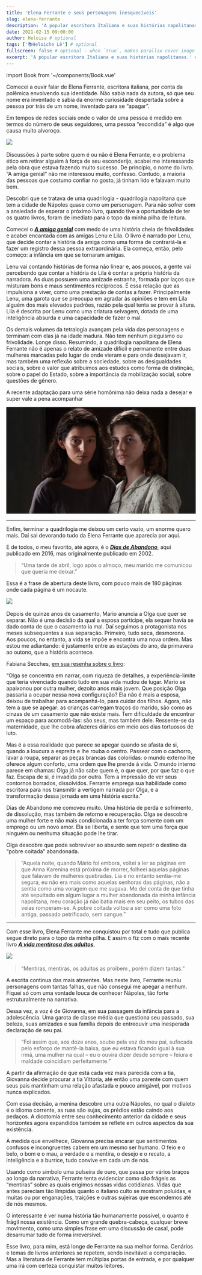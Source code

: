 ```yaml
---
title: 'Elena Ferrante e seus personagens inesquecíveis'
slug: elena-ferrante
description: 'A popular escritora Italiana e suas histórias napolitanas.'
date: 2021-02-15 09:00:00
author: Heloisa # optional
tags: ['📚Heloiche Lê'] # optional
fullscreen: false # optional - when `true`, makes parallax cover image take up full viewport height
excerpt: 'A popular escritora Italiana e suas histórias napolitanas.' # optional
---
```


import Book from '~/components/Book.vue'

Comecei a ouvir falar de Elena Ferrante, escritora italiana, por conta da polêmica envolvendo sua identidade. Não sabia nada da autora, só que seu nome era inventado e sabia da enorme curiosidade despertada sobre a pessoa por trás de um nome, inventado para se “apagar”.

Em tempos de redes sociais onde o valor de uma pessoa é medido em termos do número de seus seguidores, uma pessoa “escondida” é algo que causa muito alvoroço.

<book title="A Amiga Genial: Tetralogia" author="Elena Ferrante" link="https://amzn.to/2LFug5e">
<a target="_blank"  href="https://www.amazon.com.br/gp/product/8525069272/ref=as_li_tl?ie=UTF8&camp=1789&creative=9325&creativeASIN=8525069272&linkCode=as2&tag=heloiche0f-20&linkId=6f95d43348e73afe9e80c706a3e110d7"><img border="0" src="//ws-na.amazon-adsystem.com/widgets/q?_encoding=UTF8&MarketPlace=BR&ASIN=8525069272&ServiceVersion=20070822&ID=AsinImage&WS=1&Format=_SL250_&tag=heloiche0f-20" ></a>
</book>

Discussões à parte sobre quem é ou não é Elena Ferrante, e o problema ético em retirar alguém à força de seu esconderijo, acabei me interessando pela obra que estava fazendo muito sucesso. De princípio, o nome do livro. “A amiga genial” não me interessou muito, confesso. Contudo, a maioria das pessoas que costumo confiar no gosto, já tinham lido e falavam muito bem.

Descobri que se tratava de uma quadrilogia - quadrilogia napolitana que tem a cidade de Nápoles quase como um personagem. Para não sofrer com a ansiedade de esperar o próximo livro, quando tive a oportunidade de ter os quatro livros, foram de imediato para o topo da minha pilha de leitura.

Comecei o **_[A amiga genial](https://amzn.to/2LFug5e)_** com medo de uma história cheia de frivolidades e acabei encantada com as amigas Lenu e Lila. O livro é narrado por Lenu, que decide contar a história da amiga como uma forma de contrariá-la e fazer um registro dessa pessoa extraordinária. Ela começa, então, pelo começo: a infância em que se tornaram amigas.

Lenu vai contando histórias de forma não linear e, aos poucos, a gente vai percebendo que contar a história de Lila é contar a própria história da narradora. As duas possuem uma amizade estranha, formada por laços que misturam bons e maus sentimentos recíprocos. É essa relação que as impulsiona a viver, como uma prestação de contas a fazer. Principalmente Lenu, uma garota que se preocupa em agradar às opiniões e tem em Lila alguém dos mais elevados padrões, razão pela qual tenta se provar à altura. Lila é descrita por Lenu como uma criatura selvagem, dotada de uma inteligência absurda e uma capacidade de fazer o mal.

Os demais volumes da tetralogia avançam pela vida das personagens e terminam com elas já na idade madura. Não tem nenhum pieguismo ou frivolidade. Longe disso.
Resumindo, a quadrilogia napolitana de Elena Ferrante não é apenas o relato de amizade difícil e permanente entre duas mulheres marcadas pelo lugar de onde vieram e para onde desejavam ir, mas também uma reflexão sobre a sociedade, sobre as desigualdades sociais, sobre o valor que atribuímos aos estudos como forma de distinção, sobre o papel do Estado, sobre a importância da mobilização social, sobre questões de gênero.

A recente adaptação para uma série homônima não deixa nada a desejar e super vale a pena acompanhar

![](./imgs/a-amiga-genial.webp)

---

Enfim, terminar a quadrilogia me deixou um certo vazio, um enorme quero mais. Daí sai devorando tudo da Elena Ferrante que aparecia por aqui.

E de todos, o meu favorito, até agora, é o **_[Dias de Abandono](https://amzn.to/3jDajby)_**, aqui publicado em 2016, mas originalmente publicado em 2002.

> “Uma tarde de abril, logo após o almoço, meu marido me comunicou que queria me deixar.”

Essa é a frase de abertura deste livro, com pouco mais de 180 páginas onde cada página é um nocaute.

<book title="Dias de abandono" author="Elena Ferrante" link="https://amzn.to/3jDajby">
<a target="_blank"  href="https://www.amazon.com.br/gp/product/8525061832/ref=as_li_tl?ie=UTF8&camp=1789&creative=9325&creativeASIN=8525061832&linkCode=as2&tag=heloiche0f-20&linkId=33f1d7dd9e89653d1b716c549aefd7f9"><img border="0" src="//ws-na.amazon-adsystem.com/widgets/q?_encoding=UTF8&MarketPlace=BR&ASIN=8525061832&ServiceVersion=20070822&ID=AsinImage&WS=1&Format=_SL250_&tag=heloiche0f-20" ></a>
</book>

Depois de quinze anos de casamento, Mario anuncia a Olga que quer se separar. Não é uma decisão da qual a esposa participe, ela sequer havia se dado conta de que o casamento ia mal. Daí seguimos a protagonista nos meses subsequentes a sua separação. Primeiro, tudo seca, desmorona. Aos poucos, no entanto, a vida se impõe e encontra uma nova ordem. Mas estou me adiantando: é justamente entre as estações do ano, da primavera ao outono, que a história acontece.

Fabiana Secches, [em sua resenha sobre o livro](https://www.modefica.com.br/uma-historia-sobre-os-dias-de-abandono/#.YCPp7y2cbfY):

“Olga se concentra em narrar, com riqueza de detalhes, a experiência-limite que teria vivenciado quando tudo em sua vida mudou de lugar. Mario se apaixonou por outra mulher, dezoito anos mais jovem. Que posição Olga passaria a ocupar nessa nova configuração? Ela não é mais a esposa, deixou de trabalhar para acompanhá-lo, para cuidar dos filhos. Agora, não tem a que se apegar: as crianças carregam traços do marido, são como as cinzas de um casamento que não existe mais. Tem dificuldade de encontrar um espaço para acomodá-las: são seus, mas também dele. Ressente-se da maternidade, que lhe cobra afazeres diários em meio aos dias tortuosos de luto.

Mas é a essa realidade que parece se apegar quando se afasta de si, quando a loucura a espreita e lhe rouba o centro. Passear com o cachorro, lavar a roupa, separar as peças brancas das coloridas: o mundo externo lhe oferece algum conforto, uma ordem que lhe prende à vida. O mundo interno parece em chamas: Olga já não sabe quem é, o que quer, por que faz o que faz. Escapa de si, é invadida por outra. Tem a impressão de ver seus contornos borrados, dissolvidos. Ferrante emprega sua habilidade como escritora para nos transmitir a vertigem narrada por Olga, e a transformação dessa jornada em uma história escrita.”

Dias de Abandono me comoveu muito. Uma história de perda e sofrimento, de dissolução, mas também de retorno e recuperação. Olga se descobre uma mulher forte e não mais condicionada a ter força somente com um emprego ou um novo amor. Ela se liberta, e sente que tem uma força que ninguém ou nenhuma situação pode lhe tirar.

Olga descobre que pode sobreviver ao absurdo sem repetir o destino da “pobre coitada” abandonada.

> “Aquela noite, quando Mário foi embora, voltei a ler as páginas em que Anna Karenina está próxima de morrer, folheei aquelas páginas que falavam de mulheres quebradas. Lia e no entanto sentia-me segura, eu não era mais como aquelas senhoras das páginas, não a sentia como uma voragem que me sugava. Me dei conta de que tinha até sepultado em algum lugar a mulher abandonada da minha infância napolitana, meu coração já não batia mais em seu peito, os tubos das veias romperam-se. A pobre coitada voltou a ser como uma foto antiga, passado petrificado, sem sangue.”

---

Com esse livro, Elena Ferrante me conquistou por total e tudo que publica segue direto para o topo da minha pilha. E assim o fiz com o mais recente livro **_[A vida mentirosa dos adultos](https://amzn.to/3aRpFW7)_**.

<book title="A Vida Mentirosa dos Adultos" author="Elena Ferrante" link="https://amzn.to/3aRpFW7">
<a target="_blank"  href="https://www.amazon.com.br/gp/product/8551006371/ref=as_li_tl?ie=UTF8&camp=1789&creative=9325&creativeASIN=8551006371&linkCode=as2&tag=heloiche0f-20&linkId=c365c2b8bfe00eed40057f3fce378c90"><img border="0" src="//ws-na.amazon-adsystem.com/widgets/q?_encoding=UTF8&MarketPlace=BR&ASIN=8551006371&ServiceVersion=20070822&ID=AsinImage&WS=1&Format=_SL250_&tag=heloiche0f-20" ></a>
</book>

> “Mentiras, mentiras, os adultos as proíbem , porém dizem tantas.”

A escrita continua das mais atraentes. Mas neste livro, Ferrante reuniu personagens com tantas falhas, que não consegui me apegar a nenhum. Fiquei só com uma vontade louca de conhecer Nápoles, tão forte estruturalmente na narrativa.

Dessa vez, a voz é de Giovanna, em sua passagem da infância para a adolescência. Uma garota de classe média que questiona seu passado, sua beleza, suas amizades e sua família depois de entreouvir uma inesperada declaração de seu pai.

> “Foi assim que, aos doze anos, soube pela voz do meu pai, sufocada pelo esforço de mantê-la baixa, que eu estava ficando igual à sua irmã, uma mulher na qual – eu o ouvira dizer desde sempre – feiura e maldade coincidiam perfeitamente.”

A partir da afirmação de que está cada vez mais parecida com a tia, Giovanna decide procurar a tia Vittoria, até então uma parente com quem seus pais mantinham uma relação afastada e pouco amigável, por motivos nunca explicados.

Com essa decisão, a menina descobre uma outra Nápoles, no qual o dialeto é o idioma corrente, as ruas são sujas, os prédios estão caindo aos pedaços. A dicotomia entre seu conhecimento anterior da cidade e seus horizontes agora expandidos também se reflete em outros aspectos da sua existência.

À medida que envelhece, Giovanna precisa encarar que sentimentos confusos e incongruentes cabem em um mesmo ser humano. O feio e o belo, o bom e o mau, a verdade e a mentira, o desejo e o recato, a inteligência e a burrice, tudo convive em cada um de nós.

Usando como símbolo uma pulseira de ouro, que passa por vários braços ao longo da narrativa, Ferrante tenta evidenciar como são frágeis as “mentiras” sobre as quais erigimos nossas vidas cotidianas. Vidas que antes pareciam tão límpidas quanto o italiano culto se mostram poluídas, e muitas ou por enganações, traições e outras sujeiras que escondemos até de nós mesmos.

O interessante é ver numa história tão humanamente possível, o quanto é frágil nossa existência. Como um grande quebra-cabeça, qualquer breve movimento, como uma simples frase em uma discussão de casal, pode desarrumar tudo de forma irreversível.

Esse livro, para mim, está longe de Ferrante na sua melhor forma. Cenários e temas de livros anteriores se repetem, sendo inevitável a comparação. Mas a literatura de Ferrante tem múltiplas portas de entrada, e por qualquer uma irá com certeza conquistar muitos leitores.

